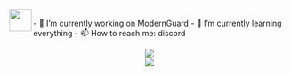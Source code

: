 <img height="40" align="left" src="https://skillicons.dev/icons?i=java,python,php,idea&theme=dark"/>
<br />

<span>
- 🔭 I’m currently working on ModernGuard
</span>

<span>
- 🌱 I’m currently learning everything
</span>

<span>
- 📫 How to reach me: discord
</span>


<br>
<p align="center">
  <picture>
    <img src="https://github-readme-stats-ten-psi-28.vercel.app/api?username=siroo2137&hide_progress=false&layout=compact&hide=glsl,batchfile&hide_title=true&show_icons=true&hide_border=true&border_radius=15&theme=omni"/>
  </picture>

  <br>
  <picture>
    <img src="https://github-readme-stats-ten-psi-28.vercel.app/api/top-langs?username=siroo2137&hide_progress=false&layout=compact&hide=glsl,batchfile&hide_title=true&show_icons=true&hide_border=true&border_radius=15&theme=omni"/>
  </picture>
</p>
